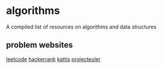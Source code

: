 # algorithms
A compiled list of resources on algorithms and data structures

## problem websites
[leetcode](https://leetcode.com)
[hackerrank](https://hackerrank.com)
[kattis](https://open.kattis.com)
[projecteuler](https://projecteuler.net)
